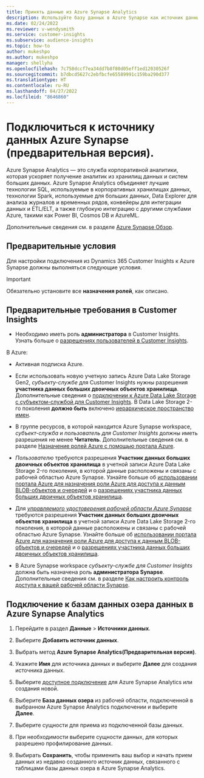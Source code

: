 ```yaml
---
title: Принять данные из Azure Synapse Analytics
description: Используйте базу данных в Azure Synapse как источник данных в Dynamics 365 Customer Insights.
ms.date: 02/24/2022
ms.reviewer: v-wendysmith
ms.service: customer-insights
ms.subservice: audience-insights
ms.topic: how-to
author: mukeshpo
ms.author: mukeshpo
manager: shellyha
ms.openlocfilehash: 7c758dccf7ea34dd7b8f80d05eff1ed12030526f
ms.sourcegitcommit: b7dbcd5627c2ebfbcfe65589991c159ba290d377
ms.translationtype: HT
ms.contentlocale: ru-RU
ms.lasthandoff: 04/27/2022
ms.locfileid: "8646860"
---
```

# <a name="connect-an-azure-synapse-data-source-preview"></a>Подключиться к источнику данных Azure Synapse (предварительная версия).

Azure Synapse Analytics — это служба корпоративной аналитики, которая ускоряет получение аналитик из хранилищ данных и систем больших данных. Azure Synapse Analytics объединяет лучшие технологии SQL, используемые в корпоративных хранилищах данных, технологии Spark, используемые для больших данных, Data Explorer для анализа журналов и временных рядов, конвейеры для интеграции данных и ETL/ELT, а также глубокую интеграцию с другими службами Azure, такими как Power BI, Cosmos DB и AzureML.

Дополнительные сведения см. в разделе [Azure Synapse Обзор](/azure/synapse-analytics/overview-what-is).

## <a name="prerequisites"></a>Предварительные условия

Для настройки подключения из Dynamics 365 Customer Insights к Azure Synapse должны выполняться следующие условия.

> [!IMPORTANT]
> Обязательно установите все **назначения ролей**, как описано.  

## <a name="prerequisites-in-customer-insights"></a>Предварительные требования в Customer Insights

* Необходимо иметь роль **администратора** в Customer Insights. Узнать больше о [разрешениях пользователей в Customer Insights](permissions.md#assign-roles-and-permissions).

В Azure: 

- Активная подписка Azure.

- Если использовать новую учетную запись Azure Data Lake Storage Gen2, *субъекту-службе* для Customer Insights нужны разрешения **участника данных больших двоичных объектов хранилища**. Дополнительные сведения о [подключении к Azure Data Lake Storage с субъектом-службой для Customer Insights](connect-service-principal.md). В Data Lake Storage 2-го поколения **должно быть** включено [иерархическое пространство имен](/azure/storage/blobs/data-lake-storage-namespace).

- В группе ресурсов, в которой находится Azure Synapse workspace, *субъект-служба* и *пользователь для Customer Insights* должны иметь разрешения не менее **Читатель**. Дополнительные сведения см. в разделе [Назначение ролей Azure с помощью портала Azure](/azure/role-based-access-control/role-assignments-portal).

- *Пользователю* требуются разрешения **Участник данных больших двоичных объектов хранилища** в учетной записи Azure Data Lake Storage 2-го поколения, в которой данные расположены и связаны с рабочей областью Azure Synapse. Узнайте больше об [использовании портала Azure для назначения роли Azure для доступа к данным BLOB-объектов и очередей](/azure/storage/common/storage-auth-aad-rbac-portal) и о [разрешениях участника данных больших двоичных объектов хранилища](/azure/role-based-access-control/built-in-roles#storage-blob-data-contributor).

- Для *[управляемого удостоверения рабочей области Azure Synapse](/azure/synapse-analytics/security/synapse-workspace-managed-identity)* требуются разрешения **Участник данных больших двоичных объектов хранилища** в учетной записи Azure Data Lake Storage 2-го поколения, в которой данные расположены и связаны с рабочей областью Azure Synapse. Узнайте больше об [использовании портала Azure для назначения роли Azure для доступа к данным BLOB-объектов и очередей](/azure/storage/common/storage-auth-aad-rbac-portal) и о [разрешениях участника данных больших двоичных объектов хранилища](/azure/role-based-access-control/built-in-roles#storage-blob-data-contributor).

- В Azure Synapse workspace *субъекту-службе для Customer Insights* должна быть назначена роль **администратора Synapse**. Дополнительные сведения см. в разделе [Как настроить контроль доступа к вашей рабочей области Synapse](/azure/synapse-analytics/security/how-to-set-up-access-control).

## <a name="connect-to-data-lake-databases-in-azure-synapse-analytics"></a>Подключение к базам данных озера данных в Azure Synapse Analytics

1. Перейдите в раздел **Данные** > **Источники данных**.

1. Выберите **Добавить источник данных**.

1. Выбрать метод **Azure Synapse Analytics(Предварительная версия)**.

1. Укажите **Имя** для источника данных и выберите **Далее** для создания источника данных. 

1. Выберите [доступное подключение](connections.md) для Azure Synapse Analytics или создания новой.

1. Выберите **База данных озера** из рабочей области, подключенной в выбранном Azure Synapse Analytics подключении и выберите **Далее**.

1. Выберите сущности для приема из подключенной базы данных. 

1. При необходимости выберите сущности данных, для которых разрешено профилирование данных. 

1. Выбирать **Сохранить**, чтобы применить ваш выбор и начать прием данных из недавно созданного источник данных, связанного с таблицами базы данных озера в Azure Synapse Analytics.
